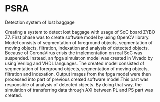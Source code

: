 # PSRA
Detection system of lost baggage

Creating a system to detect lost baggage with usage of SoC board ZYBO Z7.
First phase was to create software model by using OpenCV library. Model consists of segmentation of foreground objects, segmentation of moving objects, filtration, indexation and analysis of detected objects.
Because of CoronaVirus crisis the implementation on real SoC was suspended. Instead, an fpga simulation model was created in Vivado by using Verilog and VHDL languages. The created model consisted of segmentation of foreground objects, segmentation of moving objects, filtration and indexation. Output images from the fpga model were then processed into part of previous created software model.This part was responsible of analysis of detected objects. By doing that way, the simulation of transferring data through AXI between PL and PS part was created.
